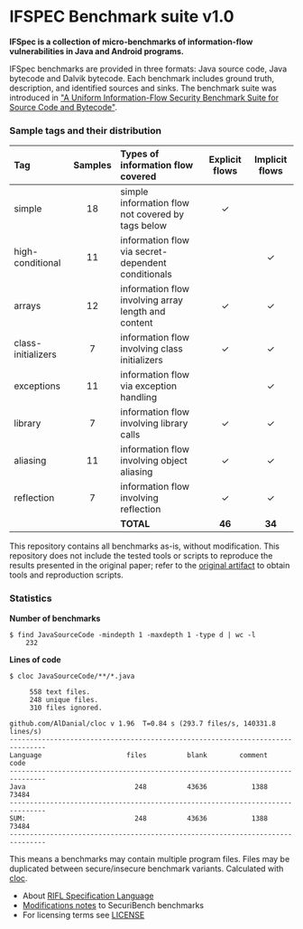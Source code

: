 # IFSPEC Benchmark suite v1.0

**IFSpec is a collection of micro-benchmarks of information-flow vulnerabilities in Java and Android programs.**

IFSpec benchmarks are provided in three formats: Java source code, Java bytecode and Dalvik bytecode.
Each benchmark includes ground truth, description, and identified sources and sinks.
The benchmark suite was introduced in ["A Uniform Information-Flow Security Benchmark Suite for Source Code and Bytecode"](https://doi.org/10.1007/978-3-030-03638-6_27).

### Sample tags and their distribution

| Tag                | Samples | Types of information flow covered                   | Explicit flows | Implicit flows |
|:-------------------|:-------:|:----------------------------------------------------|:--------------:|:--------------:|
| simple             |   18    | simple information flow not covered by tags below   |       ✓        |                |
| high-conditional   |   11    | information flow via secret-dependent conditionals  |                |       ✓        |
| arrays             |   12    | information flow involving array length and content |       ✓        |       ✓        |
| class-initializers |    7    | information flow involving class initializers       |       ✓        |       ✓        |
| exceptions         |   11    | information flow via exception handling             |                |       ✓        |
| library            |    7    | information flow involving library calls            |       ✓        |       ✓        |
| aliasing           |   11    | information flow involving object aliasing          |       ✓        |       ✓        |
| reflection         |    7    | information flow involving reflection               |       ✓        |       ✓        |
|                    |         | **TOTAL**                                           |     **46**     |     **34**     |                                            

This repository contains all benchmarks as-is, without modification.
This repository does not include the tested tools or scripts to reproduce the results presented in the original paper;
refer to the [original artifact](https://www.spp-rs3.de/IFSpec) to obtain tools and reproduction scripts.

### Statistics

**Number of benchmarks**

```
$ find JavaSourceCode -mindepth 1 -maxdepth 1 -type d | wc -l
    232
```

**Lines of code**

``` 
$ cloc JavaSourceCode/**/*.java                            

     558 text files.
     248 unique files.                                          
     310 files ignored.

github.com/AlDanial/cloc v 1.96  T=0.84 s (293.7 files/s, 140331.8 lines/s)
-------------------------------------------------------------------------------
Language                     files          blank        comment           code
-------------------------------------------------------------------------------
Java                           248          43636           1388          73484
-------------------------------------------------------------------------------
SUM:                           248          43636           1388          73484
-------------------------------------------------------------------------------
```

This means a benchmarks may contain multiple program files.
Files may be duplicated between secure/insecure benchmark variants.
Calculated with [cloc](https://github.com/AlDanial/cloc).




* About [RIFL Specification Language](https://publikationen.bibliothek.kit.edu/1000092713)
* [Modifications notes](adjusted_securibench_micro_classifications.txt) to SecuriBench benchmarks
* For licensing terms see [LICENSE](LICENSE.md)
